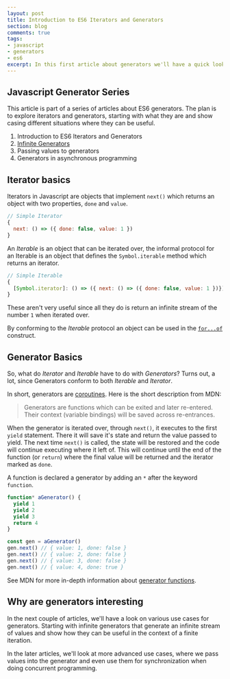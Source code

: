 ```yaml
---
layout: post
title: Introduction to ES6 Iterators and Generators
section: blog
comments: true
tags:
- javascript
- generators
- es6
excerpt: In this first article about generators we'll have a quick look at the basics of Iterator, Iterable and Generators.
---
```


## Javascript Generator Series
This article is part of a series of articles about ES6 generators. The plan is to explore iterators and generators, starting with what they are and show casing different situations where they can be useful.

1. Introduction to ES6 Iterators and Generators
2. [Infinite Generators](/blog/infinite-generators)
3. Passing values to generators
4. Generators in asynchronous programming

## Iterator basics
Iterators in Javascript are objects that implement `next()` which returns an object with two properties, `done` and `value`.

```javascript
// Simple Iterator
{
  next: () => ({ done: false, value: 1 })
}
```

An _Iterable_ is an object that can be iterated over, the informal protocol for an Iterable is an object that defines the `Symbol.iterable` method which returns an iterator.

```javascript
// Simple Iterable
{
  [Symbol.iterator]: () => ({ next: () => ({ done: false, value: 1 })})
}
```

These aren't very useful since all they do is return an infinite stream of the number `1` when iterated over.

By conforming to the _Iterable_ protocol an object can be used in the [`for...of`](https://developer.mozilla.org/en-US/docs/Web/JavaScript/Reference/Statements/for...of) construct.

## Generator Basics
So, what do _Iterator_ and _Iterable_ have to do with _Generators_? Turns out, a lot, since Generators conform to both _Iterable_ and _Iterator_.

In short, generators are [coroutines](https://en.wikipedia.org/wiki/Coroutine). Here is the short description from MDN:
> Generators are functions which can be exited and later re-entered. Their context (variable bindings) will be saved across re-entrances.

When the generator is iterated over, through `next()`, it executes to the first `yield` statement. There it will save it's state and return the value passed to yield. The next time `next()` is called, the state will be restored and the code will continue executing where it left of. This will continue until the end of the function (or `return`) where the final value will be returned and the iterator marked as `done`.

A function is declared a generator by adding an `*` after the keyword `function`.

```javascript
function* aGenerator() {
  yield 1
  yield 2
  yield 3
  return 4
}

const gen = aGenerator()
gen.next() // { value: 1, done: false }
gen.next() // { value: 2, done: false }
gen.next() // { value: 3, done: false }
gen.next() // { value: 4, done: true }
```

See MDN for more in-depth information about [generator functions](https://developer.mozilla.org/en-US/docs/Web/JavaScript/Reference/Statements/function*).

## Why are generators interesting
In the next couple of articles, we'll have a look on various use cases for generators. Starting with infinite generators that generate an infinite stream of values and show how they can be useful in the context of a finite iteration.

In the later articles, we'll look at more advanced use cases, where we pass values into the generator and even use them for synchronization when doing concurrent programming.
